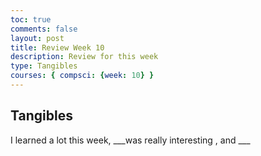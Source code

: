 ```yaml
---
toc: true
comments: false
layout: post
title: Review Week 10
description: Review for this week
type: Tangibles
courses: { compsci: {week: 10} }
---
```


## Tangibles

I learned a lot this week, ___was really interesting , and ___